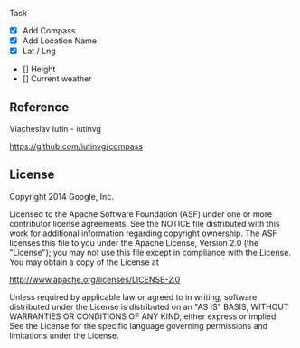 Task

- [X] Add Compass
- [X] Add Location Name
- [X] Lat / Lng
- [] Height
- [] Current weather




Reference
---
Viacheslav Iutin - iutinvg

 https://github.com/iutinvg/compass




License
---

Copyright 2014 Google, Inc.

Licensed to the Apache Software Foundation (ASF) under one or more contributor
license agreements.  See the NOTICE file distributed with this work for
additional information regarding copyright ownership.  The ASF licenses this
file to you under the Apache License, Version 2.0 (the "License"); you may not
use this file except in compliance with the License.  You may obtain a copy of
the License at

  http://www.apache.org/licenses/LICENSE-2.0

Unless required by applicable law or agreed to in writing, software
distributed under the License is distributed on an "AS IS" BASIS, WITHOUT
WARRANTIES OR CONDITIONS OF ANY KIND, either express or implied.  See the
License for the specific language governing permissions and limitations under
the License.
